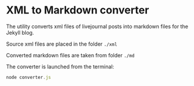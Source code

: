 # XML to Markdown converter

The utility converts xml files of livejournal posts into markdown files for the Jekyll blog.

Source xml files are placed in the folder ```./xml```

Converted markdown files are taken from folder ```./md```

The converter is launched from the terminal:
```js
node converter.js
```
